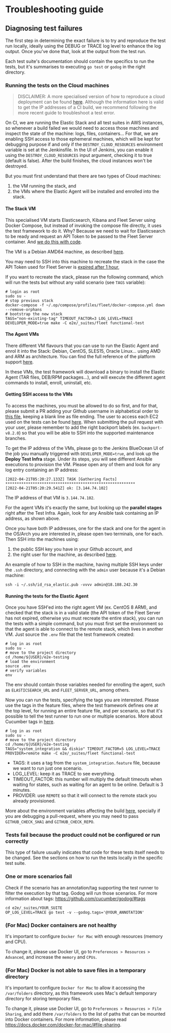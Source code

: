 # Troubleshooting guide

## Diagnosing test failures
The first step in determining the exact failure is to try and reproduce the test run locally, ideally using the DEBUG or TRACE log level to enhance the log output. Once you've done that, look at the output from the test run.

Each test suite's documentation should contain the specifics to run the tests, but it's summarises to executing `go test` or `godog` in the right directory.

### Running the tests on the Cloud machines

> DISCLAIMER: A more specialised version of how to reproduce a cloud deployment can be found [here](../.ci/README.md#running-a-ci-deployment). Although the information here is valid to get the IP addresses of a CI build, we recommend following the more recent guide to troubleshoot a test error.

On CI, we are running the Elastic Stack and all test suites in AWS instances, so whenever a build failed we would need to access those machines and inspect the state of the machine: logs, files, containers... For that, we are enabling SSH access to those ephemeral machines, which will be kept for debugging purpose if and only if the `DESTROY_CLOUD_RESOURCES` environment variable is set at the Jenkinsfile. In the UI of Jenkins, you can enable it using the `DESTROY_CLOUD_RESOURCES` input argument, checking it to true (default is false). After the build finishes, the cloud instances won't be destroyed.

But you must first understand that there are two types of Cloud machines: 
1) the VM running the stack, and 
2) the VMs where the Elastic Agent will be installed and enrolled into the stack.

#### The Stack VM
This specialised VM starts Elasticsearch, Kibana and Fleet Server using Docker Compose, but instead of invoking the compose file directly, it uses the test framework to do it. Why? Because we need to wait for Elasticsearch to be ready and request an API Token to be passed to the Fleet Server container. And [we do this with code](https://github.com/elastic/e2e-testing/blob/4517dfa134844f720139d6bab3955cc8d9c6685c/e2e/_suites/fleet/fleet.go#L631-L748).

The VM is a Debian AMD64 machine, as described [here](https://github.com/elastic/e2e-testing/blob/4517dfa134844f720139d6bab3955cc8d9c6685c/.ci/.e2e-platforms.yaml#L3-L7).

You may need to SSH into this machine to recreate the stack in the case the API Token used for Fleet Server is [expired after 1 hour](https://www.elastic.co/guide/en/elasticsearch/reference/current/security-settings.html#token-service-settings), 

If you want to recreate the stack, please run the following command, which will run the tests but without any valid scenario (see `TAGS` variable):

```shell
# login as root
sudo su -
# stop previous stack
docker-compose -f ~/.op/compose/profiles/fleet/docker-compose.yml down --remove-orphans
# bootstrap the new stack
TAGS="non-existing-tag" TIMEOUT_FACTOR=3 LOG_LEVEL=TRACE DEVELOPER_MODE=true make -C e2e/_suites/fleet functional-test
```

#### The Agent VMs
There different VM flavours that you can use to run the Elastic Agent and enrol it into the Stack: Debian, CentOS, SLES15, Oracle Linux... using AMD and ARM as architecture. You can find the full reference of the platform support [here](https://github.com/elastic/e2e-testing/blob/4517dfa134844f720139d6bab3955cc8d9c6685c/.ci/.e2e-platforms.yaml#L2-L42).

In these VMs, the test framework will download a binary to install the Elastic Agent (TAR files, DEB/RPM packages...), and will execute the different agent commands to install, enroll, uninstall, etc.

#### Getting SSH access to the VMs
To access the machines, you must be allowed to do so first, and for that, please submit a PR adding your Github username in alphabetical order to [this file](../.ci/ansible/github-ssh-keys), keeping a blank line as file ending. The user to access each EC2 used on the tests can be found [here](https://github.com/elastic/e2e-testing/blob/main/.ci/.e2e-platforms.yaml). When submitting the pull request with your user, please remember to add the right backport labels (ex. `backport-v8.2.0`) so that you will be able to SSH into the supported maintenance branches.

To get the IP address of the VMs, please go to the Jenkins BlueOcean UI of the job you manually triggered with `DEVELOPER_MODE=true`, and look up the **Deploy Test Infra** stage. Under its steps, you will see different Ansible executions to provision the VM. Please open any of them and look for any log entry containing an IP address:

```shell
[2022-04-21T05:20:27.133Z] TASK [Gathering Facts] *********************************************************
[2022-04-21T05:20:29.541Z] ok: [3.144.74.102]
```

The IP address of that VM is `3.144.74.102`.

For the agent VMs it's exactly the same, but looking up the **parallel stages** right after the Test Infra. Again, look for any Ansible task containing an IP address, as shown above.

Once you have both IP addresses, one for the stack and one for the agent in the OS/Arch you are interested in, please open two terminals, one for each. Then SSH into the machines using: 
1) the public SSH key you have in your Github account, and 
2) the right user for the machine, as described [here](https://github.com/elastic/e2e-testing/blob/4517dfa134844f720139d6bab3955cc8d9c6685c/.ci/.e2e-platforms.yaml#L2-L42).

An example of how to SSH in the machine, having multiple SSH keys under the `.ssh` directory, and connecting with the `admin` user because it's a Debian machine:

```shell
ssh -i ~/.ssh/id_rsa_elastic.pub -vvvv admin@18.188.242.30
```

#### Running the tests for the Elastic Agent
Once you have SSH'ed into the right agent VM (ex. CentOS 8 ARM), and checked that the stack is in a valid state (the API token of the Fleet Server has not expired, otherwise you must recreate the entire stack), you can run the tests with a simple command, but you must first set the environment so that the agent is able to connect to the remote stack, which lives in another VM. Just source the `.env` file that the test framework created:

```shell
# log in as root
sudo su -
# move to the project directory
cd /home/${USER}/e2e-testing
# load the environment
source .env
# verify variables
env
```

The env should contain those variables needed for enrolling the agent, such as `ELASTICSEARCH_URL` and `FLEET_SERVER_URL`, among others.

Now you can run the tests, specifying the tags you are interested. Please use the tags in the feature files, where the test framework defines one at the top level, for running an entire feature file, and per scenario, so that it's possible to tell the test runner to run one or multiple scenarios. More about Cucumber tags in [here](https://github.com/cucumber/godog#tags).

```shell
# log in as root
sudo su -
# move to the project directory
cd /home/${USER}/e2e-testing
TAGS="system_integration && diskio" TIMEOUT_FACTOR=5 LOG_LEVEL=TRACE PROVIDER=remote make -C e2e/_suites/fleet functional-test
```

- TAGS: it uses a tag from the `system_integration.feature` file, because we want to run just one scenario.
- LOG_LEVEL: keep it as TRACE to see everything.
- TIMEOUT_FACTOR: this number will multiply the default timeouts when waiting for states, such as waiting for an agent to be online. Default is 3 minutes.
- PROVIDER: use `REMOTE` so that it will connect to the remote stack you already provisioned.

More about the environment variables affecting the build [here](https://github.com/elastic/e2e-testing/tree/main/e2e#environment-variables-affecting-the-build), specially if you are debugging a pull-request, where you may need to pass `GITHUB_CHECK_SHA1` and `GITHUB_CHECK_REPO`.

### Tests fail because the product could not be configured or run correctly
This type of failure usually indicates that code for these tests itself needs to be changed. See the sections on how to run the tests locally in the specific test suite.

### One or more scenarios fail
Check if the scenario has an annotation/tag supporting the test runner to filter the execution by that tag. Godog will run those scenarios. For more information about tags: https://github.com/cucumber/godog/#tags

   ```shell
   cd e2e/_suites/YOUR_SUITE
   OP_LOG_LEVEL=TRACE go test -v --godog.tags='@YOUR_ANNOTATION'
   ```

### (For Mac) Docker containers are not healthy

It's important to configure `Docker for Mac` with enough resources (memory and CPU).

To change it, please use Docker UI, go to `Preferences > Resources > Advanced`, and increase the  `memory` and `CPUs`.

### (For Mac) Docker is not able to save files in a temporary directory

It's important to configure `Docker for Mac` to allow it accessing the `/var/folders` directory, as this framework uses Mac's default temporary directory for storing temporary files.

To change it, please use Docker UI, go to `Preferences > Resources > File Sharing`, and add there `/var/folders` to the list of paths that can be mounted into Docker containers. For more information, please read https://docs.docker.com/docker-for-mac/#file-sharing.

